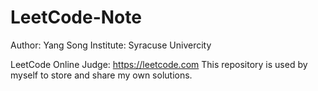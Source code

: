 # LeetCode-Note
 Author: Yang Song     Institute: Syracuse Univercity


LeetCode Online Judge: https://leetcode.com
This repository is used by myself to store and share my own solutions.
